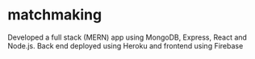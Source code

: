 # matchmaking
Developed a full stack (MERN) app using MongoDB, Express, React and Node.js. Back end deployed using Heroku and frontend using Firebase

